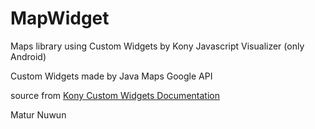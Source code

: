 # MapWidget

Maps library using Custom Widgets by Kony Javascript Visualizer (only Android)

Custom Widgets made by Java Maps Google API

source from <a href='https://docs.kony.com/konylibrary/visualizer/visualizer_user_guide/Content/Android_Custom_Widget.htm'>Kony Custom Widgets Documentation</a>

Matur Nuwun
